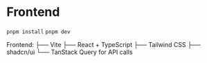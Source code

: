 # Frontend

`pnpm install`
`pnpm dev`



Frontend:
├── Vite
├── React + TypeScript
├── Tailwind CSS
├── shadcn/ui
└── TanStack Query for API calls